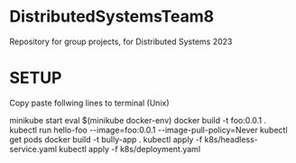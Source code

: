 # DistributedSystemsTeam8
Repository for group projects, for Distributed Systems 2023

# SETUP
Copy paste follwing lines to terminal (Unix)

minikube start
eval $(minikube docker-env)
docker build -t foo:0.0.1 .
kubectl run hello-foo --image=foo:0.0.1 --image-pull-policy=Never
kubectl get pods
docker build -t bully-app .
kubectl apply -f k8s/headless-service.yaml
kubectl apply -f k8s/deployment.yaml